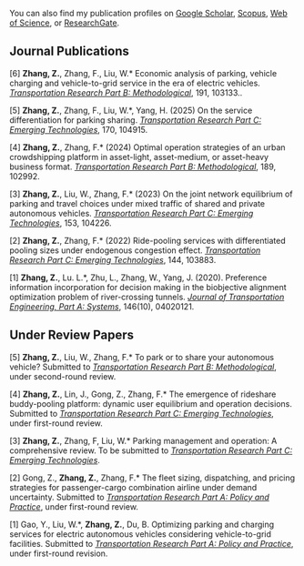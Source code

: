 
You can also find my publication profiles on [Google Scholar](https://scholar.google.com/citations?user=5PQtFDIAAAAJ&hl=zh-CN&oi=ao), [Scopus](https://www-scopus-com.eproxy.lib.hku.hk/authid/detail.uri?authorId=57407113300), [Web of Science](https://www.webofscience.com/wos/author/record/LIC-6662-2024), or [ResearchGate](https://www.researchgate.net/profile/Zhuoye-Zhang).

Journal Publications
------
[6] **Zhang, Z.**, Zhang, F., Liu, W.\* Economic analysis of parking, vehicle charging and vehicle-to-grid
service in the era of electric vehicles. *<u>Transportation Research Part B: Methodological</u>*, 191, 103133..

[5] **Zhang, Z.**, Zhang, F., Liu, W.\*, Yang, H. (2025) On the service differentiation for parking sharing. *<u>Transportation Research Part C: Emerging Technologies</u>*, 170, 104915.

[4] **Zhang, Z.**, Zhang, F.\* (2024) Optimal operation strategies of an urban crowdshipping platform in
asset-light, asset-medium, or asset-heavy business format. *<u>Transportation Research Part B: Methodological</u>*, 189, 102992.

[3] **Zhang, Z.**, Liu, W., Zhang, F.\* (2023) On the joint network equilibrium of parking and travel
choices under mixed traffic of shared and private autonomous vehicles. *<u>Transportation Research Part
C: Emerging Technologies</u>*, 153, 104226.

[2] **Zhang, Z.**, Zhang, F.\* (2022) Ride-pooling services with differentiated pooling sizes under endogenous
congestion effect. *<u>Transportation Research Part C: Emerging Technologies</u>*, 144, 103883.

[1] **Zhang, Z.**, Lu. L.\*, Zhu, L., Zhang, W., Yang, J. (2020). Preference information incorporation for
decision making in the biobjective alignment optimization problem of river-crossing tunnels. *<u>Journal
of Transportation Engineering, Part A: Systems</u>*, 146(10), 04020121.


Under Review Papers
------
[5] **Zhang, Z.**, Liu, W., Zhang, F.\* To park or to share your autonomous vehicle? Submitted to *<u>Transportation
Research Part B: Methodological</u>*, under second-round review.

[4] **Zhang, Z.**, Lin, J., Gong, Z., Zhang, F.\* The emergence of rideshare buddy-pooling platform: dynamic user
equilibrium and operation decisions. Submitted to *<u>Transportation Research Part C: Emerging
Technologies</u>*, under first-round review.

[3] **Zhang, Z.**, Zhang, F, Liu, W.\* Parking management and operation: A comprehensive review. To be
submitted to *<u>Transportation Research Part C: Emerging Technologies</u>*.

[2] Gong, Z., **Zhang, Z.**, Zhang, F.\* The fleet sizing, dispatching, and pricing strategies for passenger-cargo combination airline under demand uncertainty. Submitted to *<u>Transportation Research Part A: Policy and Practice</u>*, under first-round review.

[1] Gao, Y., Liu, W.\*, **Zhang, Z.**, Du, B. Optimizing parking and charging services for electric autonomous
vehicles considering vehicle-to-grid facilities. Submitted to *<u>Transportation Research Part A:
Policy and Practice</u>*, under first-round revision.



